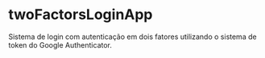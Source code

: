 # twoFactorsLoginApp
Sistema de login com autenticação em dois fatores utilizando o sistema de token do Google Authenticator.
